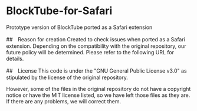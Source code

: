 # BlockTube-for-Safari
Prototype version of BlockTube ported as a Safari extension

##　Reason for creation
Created to check issues when ported as a Safari extension. Depending on the compatibility with the original repository, our future policy will be determined.
Please refer to the following URL for details.

##　License
This code is under the "GNU General Public License v3.0" as stipulated by the license of the original repository.

However, some of the files in the original repository do not have a copyright notice or have the MIT license listed, so we have left those files as they are. If there are any problems, we will correct them.
